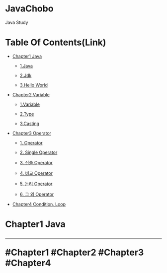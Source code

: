 # JavaChobo

Java Study

# Table Of Contents(Link)

- [Chapter1 Java](#Chapter1)
	
	- [1.Java](#Chapter1_1)

	- [2.Jdk](#Chapter1_2)
	
	- [3.Hello World](#Chapter1_3)

- [Chapter2 Variable](#Chapter2)

	- [1.Variable](#Chapter2_1)
	
	- [2.Type](#Chapter2_2)
	
	- [3.Casting](#Chapter2_3) 

- [Chapter3 Operator](#Chapter3)

	- [1. Operator](#Chapter3_1)

	- [2. Single Operator](#Chapter3_2)
	
	- [3. 산술 Operator](#Chapter3_3)
	
	- [4. 비교 Operator](#Chapter3_4)

	- [5. 논리  Operator](#Chapter3_5)
	
	- [6. 그 외 Operator](#Chapter3_6)

- [Chapter4 Condition, Loop](#Chapter4)




<h1 id ="#chapter1"> Chapter1 Java

---
#Chapter1
#Chapter2
#Chapter3
#Chapter4
